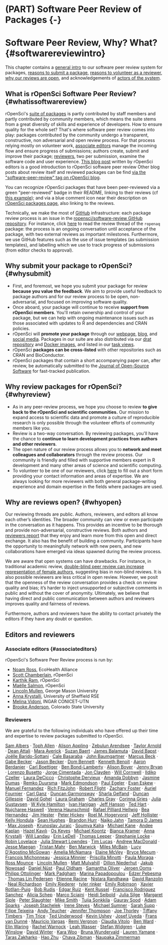 #  (PART) Software Peer Review of Packages {-}

# Software Peer Review, Why? What? {#softwarereviewintro}

<div class="summaryblock">
<p>This chapter contains a <a href="#whatissoftwarereview">general intro</a> to our software peer review system for packages, <a href="#whysubmit">reasons to submit a package</a>, <a href="#whyreview">reasons to volunteer as a reviewer</a>, <a href="#whyopen">why our reviews are open</a>, and acknowledgements of <a href="#editors-and-reviewers">actors of the system</a>.</p>
</div>

## What is rOpenSci Software Peer Review? {#whatissoftwarereview}

rOpenSci's [suite of packages](https://ropensci.org/packages/) is partly contributed by staff members and partly contributed by community members, which means the suite stems from a great diversity of skills and experience of developers. How to ensure quality for the whole set? That's where software peer review comes into play: packages contributed by the community undergo a transparent, constructive, non adversarial and open review process. For that process relying mostly on volunteer work, [associate editors](#associateditors) manage the incoming flow and ensure progress of submissions; authors create, submit and improve their package; [reviewers](#reviewers), two per submission, examine the software code and user experience. [This blog post](https://www.numfocus.org/blog/how-ropensci-uses-code-review-to-promote-reproducible-science/) written by rOpenSci editors is a good introduction to rOpenSci software peer review  Other blog posts about review itself and reviewed packages can be find [via the "software-peer-review" tag on rOpenSci blog](https://ropensci.org/tags/software-peer-review/).

You can recognize rOpenSci packages that have been peer-reviewed via a green "peer-reviewed" badge in their README, linking to their reviews (cf [this example](https://github.com/ropensci/restez#locally-query-genbank-)); and via a blue comment icon near their description on [rOpenSci packages page](https://ropensci.org/packages/), also linking to the reviews.

Technically, we make the most of [GitHub](https://github.com/) infrastructure: each package review process is an issue in the [ropensci/software-review GitHub repository](https://github.com/ropensci/software-review/). For instance, click [here](https://github.com/ropensci/software-review/issues/24) to read the review thread of the `ropenaq` package: the process is an ongoing conversation until acceptance of the package, with two external reviews as important milestones. Furthermore, we use GitHub features such as the use of issue templates (as submission templates), and labelling which we use to track progress of submissions (from editor checks to approval).

## Why submit your package to rOpenSci? {#whysubmit}

-   First, and foremost, we hope you submit your package for review **because you value the feedback**.  We aim to provide useful feedback to package authors and for our review process to be open, non-adversarial, and focused on improving software quality.
-   Once aboard, your package will continue to receive **support from rOpenSci members**.  You'll retain ownership and control of your package, but we can help with ongoing maintenance issues such as those associated with updates to R and dependencies and CRAN policies.
-   rOpenSci will **promote your package** through our [webpage](https://ropensci.org/packages/), [blog](https://ropensci.org/blog/), and [social media](https://twitter.com/ropensci).  Packages in our suite are also distributed via our [drat repository](http://packages.ropensci.org/) and [Docker images](https://hub.docker.com/r/rocker/ropensci/), and listed in our [task views](https://github.com/search?utf8=%E2%9C%93&q=user%3Aropensci+%22task+view%22&type=Repositories&ref=searchresults).
-   rOpenSci **packages can be cross-listed** with other repositories such as CRAN and BioConductor.
-   rOpenSci packages that contain a short accompanying paper can, after review, be automatically submitted to the [Journal of Open-Source Software](http://joss.theoj.org/) for fast-tracked publication.

## Why review packages for rOpenSci? {#whyreview}

-   As in any peer-review process, we hope you choose to review **to give back to the rOpenSci and scientific communities.**  Our mission to expand access to scientific data and promote a culture of reproducible research is only possible through the volunteer efforts of community members like you.
-   Review is a two-way conversation. By reviewing packages, you'll have the chance to **continue to learn development practices from authors and other reviewers**.
-   The open nature of our review process allows you to **network and meet colleagues and collaborators** through the review process. Our community is friendly and filled with supportive members expert in R development and many other areas of science and scientific computing.
-   To volunteer to be one of our reviewers, click [here](https://ropensci.org/onboarding/) to fill out a short form providing your contact information and areas of expertise. We are always looking for more reviewers with both general package-writing experience and domain expertise in the fields where packages are used.


## Why are reviews open? {#whyopen}

Our reviewing threads are public. Authors, reviewers, and editors all know each other’s identities. The broader community can view or even participate in the conversation as it happens. This provides an incentive to be thorough and provide non-adversarial, constructive reviews. Both authors and [reviewers report](https://ropensci.org/tags/reviewer/) that they enjoy and learn more from this open and direct exchange. It also has the benefit of building a community. Participants have the opportunity to meaningfully network with new peers, and new collaborations have emerged via ideas spawned during the review process.

We are aware that open systems can have drawbacks. For instance, in traditional academic review, [double-blind peer review can increase representation of female authors](https://www.sciencedirect.com/science/article/pii/S0169534707002704), suggesting bias in non-blind reviews. It is also possible reviewers are less critical in open review. However, we posit that the openness of the review conversation provides a check on review quality and bias; it’s harder to inject unsupported or subjective comments in public and without the cover of anonymity. Ultimately, we believe that having direct and public communication between authors and reviewers improves quality and fairness of reviews.

Furthermore, authors and reviewers have the ability to contact privately the editors if they have any doubt or question.


## Editors and reviewers

### Associate editors {#associateditors}

rOpenSci's Software Peer Review process is run by:

* [Noam Ross](https://github.com/noamross), EcoHealth Alliance
* [Scott Chamberlain](https://github.com/sckott), rOpenSci
* [Karthik Ram](https://github.com/karthik), rOpenSci
* [Maëlle Salmon](https://github.com/maelle), rOpenSci
* [Lincoln Mullen](https://github.com/lmullen), George Mason University
* [Anna Krystalli](https://github.com/annakrystalli), University of Sheffield RSE
* [Melina Vidoni](https://github.com/melvidoni), INGAR CONICET-UTN
* [Brooke Anderson](https://github.com/geanders), Colorado State University


### Reviewers

We are grateful to the following individuals who have offered up their time and expertise to review packages submitted to rOpenSci.

[Sam Albers](https://github.com/boshek) · [Toph Allen](https://github.com/toph-allen) · [Alison Appling](https://github.com/aappling-usgs) · [Zebulun Arendsee](https://github.com/arendsee) · [Taylor Arnold](https://github.com/statsmaths) · [Dean Attali](https://github.com/daattali) · [Mara Averick](https://github.com/batpigandme) · [Suzan Baert](https://github.com/suzanbaert) · [James Balamuta](https://github.com/coatless) · [David Bapst](https://github.com/dwbapst) · [Joëlle Barido-Sottani](https://github.com/bjoelle) · [Cale Basaraba](https://github.com/calebasaraba) · [John Baumgartner](https://github.com/johnbaums) · [Marcus Beck](https://github.com/fawda123) · [Gabe Becker](https://github.com/gmbecker) · [Jason Becker](https://github.com/jsonbecker) · [Dom Bennett](https://github.com/DomBennett) · [Kenneth Benoit](https://github.com/kbenoit) · [ Aaron Berdanier](https://github.com/berdaniera) · [Carl Boettiger](https://github.com/cboettig) · [Ben Bond-Lamberty](https://github.com/bpbond) · [Alison Boyer](https://github.com/alisonboyer) · [Jenny Bryan](https://github.com/jennybc) · [Lorenzo Busetto](https://github.com/lbusett) · [Jorge Cimentada](https://github.com/cimentadaj) · [Jon Clayden](https://github.com/jonclayden) · [Will Cornwell](https://github.com/wcornwell) · [Ildiko Czeller](https://github.com/czeildi) · [Laura DeCicco](https://github.com/ldecicco-usgs) · [Christophe Dervieux](https://github.com/cderv) · [Amanda Dobbyn](https://github.com/aedobbyn) · [Jasmine Dumas](https://github.com/jasdumas) · [Remko Duursma](https://github.com/RemkoDuursma) · [Mark Edmondson](https://github.com/MarkEdmondson1234) · [Paul Egeler](https://github.com/pegeler) · [Evan Eskew](https://github.com/eveskew) · [Manuel Fernandez](https://github.com/manuramon) · [Rich FitzJohn](https://github.com/richfitz) · [Robert Flight](https://github.com/rmflight) · [Zachary Foster](https://github.com/zachary-foster) · [Auriel Fournier](https://github.com/aurielfournier) · [Carl Ganz](https://github.com/carlganz) · [Duncan Garmonsway](https://github.com/nacnudus) · [Sharla Gelfand](https://github.com/sharlagelfand) · [Duncan Gillespie](https://github.com/dosgillespie) · [David Gohel](https://github.com/davidgohel) · [Laura Graham](https://github.com/laurajanegraham) · [Charles Gray](https://github.com/softloud) · [Corinna Gries](https://github.com/cgries) · [Julia Gustavsen](https://github.com/joolia) · [W Kyle Hamilton](https://github.com/kylehamilton) · [Ivan Hanigan](https://github.com/ivanhanigan) · [Jeff Hanson](https://github.com/jeffreyhanson) · [Ted Hart](https://github.com/emhart) · [Nujcharee Haswell](https://github.com/nujcharee) · [Verena Haunschmid](https://github.com/expectopatronum) · [Rafael Pilliard Hellwig](https://github.com/rtaph) · [Bea Hernandez](https://github.com/chucheria) · [Jim Hester](https://github.com/jimhester) · [Peter Hickey](https://github.com/PeteHaitch) · [Roel M. Hogervorst](https://github.com/rmhogervorst) · [Jeff Hollister](https://github.com/jhollist) · [Kelly Hondula](https://github.com/khondula ) · [Sean Hughes](https://github.com/seaaan) · [Brandon Hurr](https://github.com/bhive01) · [Najko Jahn](https://github.com/njahn82) · [Tamora D James](https://github.com/tdjames1) · [Max Joseph](https://github.com/mbjoseph) · [Krunoslav Juraic](https://github.com/kjuraic) · [Soumya Kalra](https://github.com/sokal1456) · [Michael Kane](https://github.com/kaneplusplus) · [Andee Kaplan](https://github.com/andeek) · [Hazel Kavılı](https://github.com/UniversalTourist) · [Os Keyes](https://github.com/Ironholds) · [Michael Koontz](https://github.com/mikoontz) · [Bianca Kramer](https://github.com/bmkramer) · [Anna Krystalli](https://github.com/annakrystalli) · [Will Landau](https://github.com/wlandau) · [Erin LeDell](https://github.com/ledell) · [Thomas Leeper](https://github.com/leeper) · [Stephanie Locke](https://github.com/stephlocke) · [Robin Lovelace](https://github.com/Robinlovelace) · [Julia Stewart Lowndes](https://github.com/jules32) · [Tim Lucas](https://github.com/timcdlucas) · [Andrew MacDonald](https://github.com/aammd) · [Jesse Maegan](https://github.com/kierisi) · [Tristan Mahr](https://github.com/tjmahr) · [Ben Marwick](https://github.com/benmarwick) · [Miles McBain](https://github.com/milesmcbain) · [Lucy D'Agostino McGowan](https://github.com/LucyMcGowan) · [Amelia McNamara](https://github.com/ameliamn) · [Elaine McVey](https://github.com/eamcvey) · [Bryce Mecum](https://github.com/amoeba) · [Francois Michonneau](https://github.com/fmichonneau) · [Jessica Minnier](https://github.com/jminnier) · [Priscilla Minotti](https://github.com/pmnatural) · [Paula Moraga](https://github.com/Paula-Moraga) · [Ross Mounce](https://github.com/rossmounce) · [Lincoln Mullen](https://github.com/lmullen) · [Matt Mulvahill](https://github.com/mmulvahill) · [Dillon Niederhut](https://github.com/deniederhut) · [Jakub Nowosad](https://github.com/Nowosad) · [Daniel Nüst](https://github.com/nuest) · [Paul Oldham](https://github.com/poldham) · [Samantha Oliver](https://github.com/limnoliver) · [Jeroen Ooms](https://github.com/jeroen) · [Philipp Ottolinger](https://github.com/ottlngr) · [Mark Padgham](https://github.com/mpadge) · [Marina Papadopoulou](https://github.com/marinapapa) · [Edzer Pebesma](https://github.com/edzer) · [Thomas Lin Pedersen](https://github.com/thomasp85) · [Etienne Racine](https://github.com/etiennebr) · [Nistara Randhawa](https://github.com/nistara) · [David Ranzolin](https://github.com/daranzolin) · [Neal Richardson](https://github.com/nealrichardson) · [Emily Riederer](https://github.com/emilyriederer) · [tyler rinker](https://github.com/trinker) · [Emily Robinson](https://github.com/robinsones) · [Xavier Rotllan-Puig](https://github.com/xavi-rp) · [Bob Rudis](https://github.com/hrbrmstr) · [Edgar Ruiz](https://github.com/edgararuiz) · [Kent Russel](https://github.com/timelyportfolio) · [Francisco Rodriguez Sanchez](https://github.com/Pakillo) · [Alicia Schep](https://github.com/AliciaSchep) · [Marco Sciaini](https://github.com/marcosci) · [Heidi Seibold](https://github.com/HeidiSeibold) · [Julia Silge](https://github.com/juliasilge) · [Margaret Siple](https://github.com/mcsiple) · [Peter Slaughter](https://github.com/gothub) · [Mike Smith](https://github.com/grimbough) · [Tuija Sonkkila](https://github.com/tts) · [Gaurav Sood](https://github.com/soodoku) · [Adam Sparks](https://github.com/adamhsparks) · [Joseph Stachelek](https://github.com/jsta) · [Irene Steves](https://github.com/isteves) · [Michael Sumner](https://github.com/mdsumner) · [Sarah Supp](https://github.com/sarahsupp) · [Filipe Teixeira](https://github.com/FilipeamTeixeira) · [Andy Teucher](https://github.com/ateucher) · [Jennifer Thompson](https://github.com/jenniferthompson) · [Joe Thorley](https://github.com/joethorley) · [Tiffany Timbers](https://github.com/ttimbers) · [Tim Trice](https://github.com/timtrice) · [Ted Underwood](https://github.com/tedunderwood) · [Kevin Ushey](https://github.com/kevinushey) · [Josef Uyeda](https://github.com/uyedaj) · [Frans van Dunné](https://github.com/FvD) · [Mauricio Vargas](https://github.com/pachamaltese) · [Remi Vergnon](https://github.com/remsamp) · [Claudia Vitolo](https://github.com/cvitolo) · [Ben Ward](https://github.com/BenJWard) · [Elin Waring](https://github.com/elinw) · [Rachel Warnock](https://github.com/rachelwarnock) · [Leah Wasser](https://github.com/lwasser) · [Stefan Widgren](https://github.com/stewid) · [Luke Winslow](https://github.com/lawinslow) · [David Winter](https://github.com/dwinter) · [Kara Woo](https://github.com/karawoo) · [Bruna Wundervald](https://github.com/brunaw) · [Lauren Yamane](https://github.com/layamane) · [Taras Zakharko](https://github.com/tzakharko) · [Hao Zhu](https://github.com/haozhu233) · [Chava Zibman](https://github.com/czibman) · [Naupaka Zimmerman](https://github.com/naupaka)
